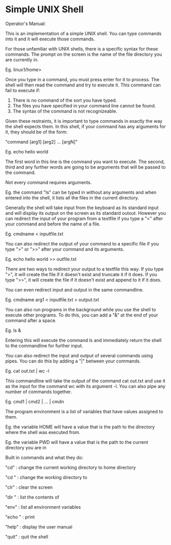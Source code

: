 # Simple UNIX Shell

Operator's Manual:

This is an implementation of a simple UNIX shell. You can type commands into it
and it will execute those commands.

For those unfamiliar with UNIX shells, there is a specific syntax for these
commands.
The prompt on the screen is the name of the file directory you are currently in.

Eg. linux1/home>

Once you type in a command, you must press enter for it to process. The shell will then read the command
and try to execute it. This command can fail to execute if:
1) There is no command of the sort you have typed.
2) The files you have specified in your command line cannot be found.
3) The syntax of the command is not recognizeable.

Given these restraints, it is important to type commands in exactly the way the shell expects them.
In this shell, if your command has any arguments for it, they should be of the form:

"command [arg1] [arg2] ... [argN]"

Eg. echo hello world

The first word in this line is the command you want to execute. The second, third and any further words
are going to be arguments that will be passed to the command.

Not every command requires arguments.

Eg. the command "ls" can be typed in without any arguments and when entered into the shell, it lists all
the files in the current directory.

Generally the shell will take input from the keyboard as its standard input and will display its output
on the screen as its standard outout. However you can redirect the input of your program from a textfile
if you type a "<" after your command and before the name of a file.

Eg. cmdname < inputfile.txt

You can also redirect the output of your command to a specific file if you type ">" or ">>" after your
command and its arguments.

Eg. echo hello world >> outfile.txt

There are two ways to redirect your output to a textfile this way.
If you type ">", it will create the file if it doesn't exist and truncate it if it does.
If you type ">>", it will create the file if it doesn't exist and append to it if it does.

You can even redirect input and output in the same commandline.

Eg. cmdname arg1 < inputfile.txt > output.txt

You can also run programs in the background while you use the shell to execute other programs.
To do this, you can add a "&" at the end of your command after a space.

Eg. ls &

Entering this will execute the command ls and immediately return the shell to the commandline for further input.

You can also redirect the input and output of several commands using pipes. You can do this by adding a "|"
between your commands.

Eg. cat out.txt | wc -l

This commandline will take the output of the command cat out.txt and use it as the input for the command
wc with its argument -l.
You can also pipe any number of commands together.

Eg. cmd1 | cmd2 | ... | cmdn

The program environment is a list of variables that have values assigned to them.

Eg. the variable HOME will have a value that is the path to the directory where the shell was executed from.

Eg. the variable PWD will have a value that is the path to the current directory you are in

Built in commands and what they do:

"cd" : change the current working directory to home directory

"cd <directory>" : change the working directory to  <directory>

"clr" : clear the screen

"dir <directory>" : list the contents of <directory>

"env" : list all environment variables

"echo <message>" : print <message>

"help" : display the user manual

"quit" : quit the shell